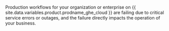 Production workflows for your organization or enterprise on {{ site.data.variables.product.prodname_ghe_cloud }} are failing due to critical service errors or outages, and the failure directly impacts the operation of your business.